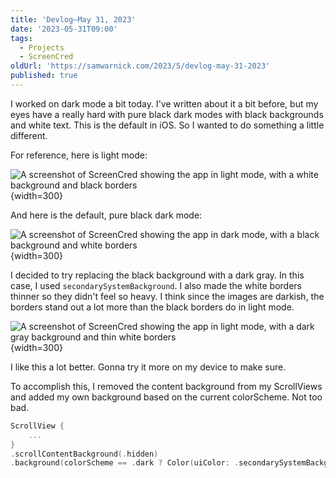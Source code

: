```yaml
---
title: 'Devlog—May 31, 2023'
date: '2023-05-31T09:00'
tags:
  - Projects
  - ScreenCred
oldUrl: 'https://samwarnick.com/2023/5/devlog-may-31-2023'
published: true
---
```


I worked on dark mode a bit today. I've written about it a bit before, but my eyes have a really hard with pure black dark modes with black backgrounds and white text. This is the default in iOS. So I wanted to do something a little different.

For reference, here is light mode:

![A screenshot of ScreenCred showing the app in light mode, with a white background and black borders](https://samwarnick.com/media/2023-05-31-light.png "Light mode"){width=300}

And here is the default, pure black dark mode:

![A screenshot of ScreenCred showing the app in dark mode, with a black background and white borders](https://samwarnick.com/media/2023-05-31-old-dark.png "Old dark mode"){width=300}

I decided to try replacing the black background with a dark gray. In this case, I used `secondarySystemBackground`. I also made the white borders thinner so they didn't feel so heavy. I think since the images are darkish, the borders stand out a lot more than the black borders do in light mode.

![A screenshot of ScreenCred showing the app in light mode, with a dark gray background and thin white borders](https://samwarnick.com/media/2023-05-31-new-dark.png "New dark mode"){width=300}

I like this a lot better. Gonna try it more on my device to make sure.

To accomplish this, I removed the content background from my ScrollViews and added my own background based on the current colorScheme. Not too bad.

```swift
ScrollView {
	...
}
.scrollContentBackground(.hidden)
.background(colorScheme == .dark ? Color(uiColor: .secondarySystemBackground) : Color(uiColor: .systemBackground))
```
